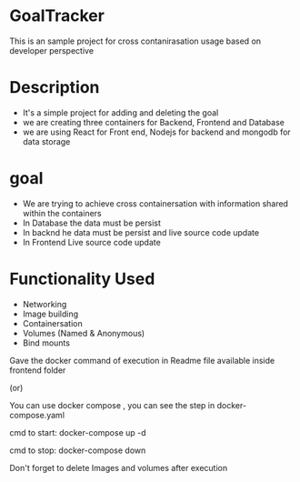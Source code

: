 # GoalTracker

This is an sample project for cross contanirasation usage based on developer perspective


# Description

- It's a simple project for adding and deleting the goal
- we are creating three containers for Backend, Frontend and Database
- we are using React for Front end, Nodejs for backend and mongodb for data storage

# goal

- We are trying to achieve cross containersation with information shared within the containers
- In Database the data must be persist
- In backnd he data must be persist and live source code update
- In Frontend Live source code update

# Functionality Used

- Networking
- Image building
- Containersation
- Volumes (Named & Anonymous)
- Bind mounts


Gave the docker command of execution in Readme file available inside frontend folder

(or)

You can use docker compose , you can see the step in docker-compose.yaml

cmd to start: docker-compose up -d

cmd to stop: docker-compose down

Don't forget to delete Images and volumes after execution


